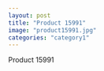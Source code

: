 ```yaml
---
layout: post
title: "Product 15991"
image: "product15991.jpg"
categories: "category1"
---
```

Product 15991
